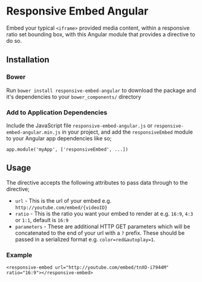 # Responsive Embed Angular

Embed your typical `<iframe>` provided media content, within a responsive ratio set bounding box, with this Angular module that provides a directive to do so.

## Installation

### Bower

Run `bower install responsive-embed-angular` to download the package and it's dependencies to your `bower_components/` directory

### Add to Application Dependencies

Include the JavaScript file `responsive-embed-angular.js` or `responsive-embed-angular.min.js` in your project, and add the `responsiveEmbed` module to your Angular app dependencies like so;

`app.module('myApp', ['responsiveEmbed', ...])`

## Usage

The directive accepts the following attributes to pass data through to the directive;

- `url` - This is the url of your embed e.g. `http://youtube.com/embed/{videoID}`
- `ratio` - This is the ratio you want your embed to render at e.g. `16:9`, `4:3` or `1:1`, default is `16:9`
- `parameters` - These are additional HTTP GET parameters which will be concatenated to the end of your url with a `?` prefix. These should be passed in a serialized format e.g. `color=red&autoplay=1`.


### Example

`<responsive-embed url="http://youtube.com/embed/tnXO-i7944M" ratio="16:9"></responsive-embed>`

